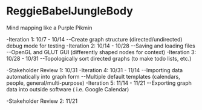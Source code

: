ReggieBabelJungleBody
========

Mind mapping like a Purple Pikmin

-Iteration 1: 10/7 - 10/14
--Create graph structure (directed/undirected) debug mode for testing
-Iteration 2: 10/14 - 10/28
--Saving and loading files
--OpenGL and GLUT GUI (differently shaped nodes for context)
-Iteration 3: 10/28 - 10/31
--Topologically sort directed graphs (to make todo lists, etc.)

-Stakeholder Review 1: 10/31
-Iteration 4: 10/31 - 11/14
--Importing data automatically into graph form
--Multiple default templates (calendars, people, general/multi-purpose)
-Iteration 5: 11/14 - 11/21
--Exporting graph data into outside software ( i.e. Google Calendar)

-Stakeholder Review 2: 11/21


